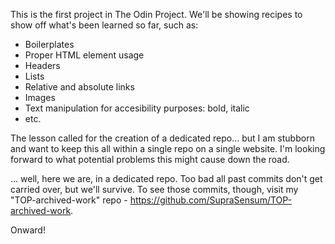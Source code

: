 This is the first project in The Odin Project. We'll be showing recipes to show off what's been learned so far, such as:

- Boilerplates
- Proper HTML element usage
- Headers
- Lists
- Relative and absolute links
- Images
- Text manipulation for accesibility purposes: bold, italic
- etc.

The lesson called for the creation of a dedicated repo... but I am stubborn and want to keep this all within a single repo on a single website. I'm looking forward to what potential problems this might cause down the road.

... well, here we are, in a dedicated repo. Too bad all past commits don't get carried over, but we'll survive. To see those commits, though, visit my "TOP-archived-work" repo - https://github.com/SupraSensum/TOP-archived-work.

Onward!